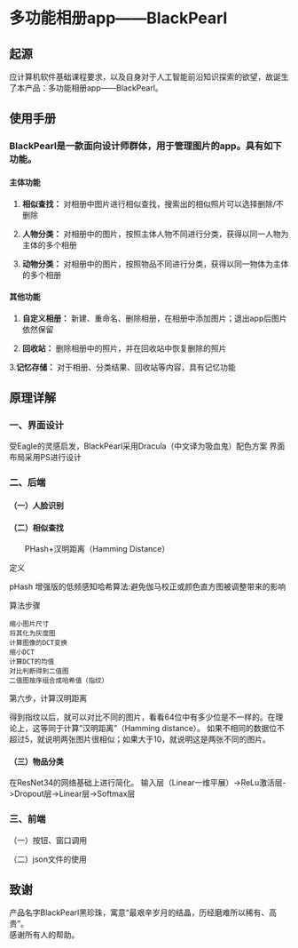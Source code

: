 # 多功能相册app——BlackPearl
起源
------
应计算机软件基础课程要求，以及自身对于人工智能前沿知识探索的欲望，故诞生了本产品：多功能相册app——BlackPearl。
  
    
使用手册
--------
### BlackPearl是一款面向设计师群体，用于管理图片的app。具有如下功能。
#### 主体功能
1. **相似查找：** 对相册中图片进行相似查找，搜索出的相似照片可以选择删除/不删除
   
2. **人物分类：** 对相册中的图片，按照主体人物不同进行分类，获得以同一人物为主体的多个相册    

3. **动物分类：** 对相册中的图片，按照物品不同进行分类，获得以同一物体为主体的多个相册

#### 其他功能  
1.  **自定义相册：** 新建、重命名、删除相册，在相册中添加图片；退出app后图片依然保留  

2.  **回收站：** 删除相册中的照片，并在回收站中恢复删除的照片

3.**记忆存储：** 对于相册、分类结果、回收站等内容，具有记忆功能

   
原理详解
--------
### 一、界面设计
受Eagle的灵感启发，BlackPearl采用Dracula（中文译为吸血鬼）配色方案
界面布局采用PS进行设计


### 二、后端
#### （一）人脸识别


#### （二）相似查找

&emsp;&emsp;PHash+汉明距离（Hamming Distance）
&emsp;&emsp;     


定义

pHash 增强版的低频感知哈希算法:避免伽马校正或颜色直方图被调整带来的影响

算法步骤

    缩小图片尺寸
    将其化为灰度图
    计算图像的DCT变换
    缩小DCT
    计算DCT的均值
    对比判断得到二值图
    二值图按序组合成哈希值（指纹）



第六步，计算汉明距离

得到指纹以后，就可以对比不同的图片，看看64位中有多少位是不一样的。在理论上，这等同于计算”汉明距离”（Hamming distance）。
如果不相同的数据位不超过5，就说明两张图片很相似；如果大于10，就说明这是两张不同的图片。

#### （三）物品分类
在ResNet34的网络基础上进行简化。
输入层（Linear一维平展）->ReLu激活层->Dropout层->Linear层->Softmax层

### 三、前端
（一）按钮、窗口调用

（二）json文件的使用  

致谢
------
产品名字BlackPearl黑珍珠，寓意“最艰辛岁月的结晶，历经磨难所以稀有、高贵”。   
感谢所有人的帮助。



